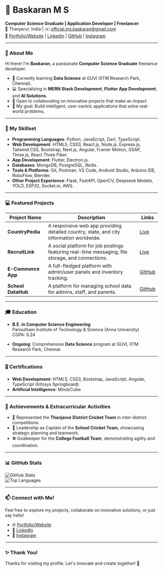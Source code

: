 # 🌟 Baskaran M S  
**Computer Science Graduate | Application Developer | Freelancer**  
📍 Thanjavur, India | ✉️ [official.ms.baskaran@gmail.com](mailto:official.ms.baskaran@gmail.com)  
🔗 [Portfolio/Website](https://baskaranms.vercel.app/) | [LinkedIn](https://www.linkedin.com/in/baskaran-m-s-1b6196256/) | [GitHub](https://github.com/BaskaranMS) | [Instagram](https://instagram.com)

---

### 👋 About Me  
Hi there! I'm **Baskaran**, a passionate **Computer Science Graduate** freelance developer.  

- 🌱 Currently learning **Data Science** at GUVI (IITM Research Park, Chennai).  
- 💻 Specializing in **MERN Stack Development**, **Flutter App Development**, and **AI Solutions**.  
- 🤝 Open to collaborating on innovative projects that make an impact.  
- 🎯 My goal: Build intelligent, user-centric applications that solve real-world problems.  

---

### 🚀 My Skillset  
- **Programming Languages**: Python, JavaScript, Dart, TypeScript.
- **Web Development**: HTML5, CSS3, React.js, Node.js, Express.js, Tailwind CSS, Bootstrap, Next.js, Angular, Framer Motion, GSAP, Three.js, React Three Fiber.
- **App Development**: Flutter, Electron.js.
- **Databases**: MongoDB, PostgreSQL, Redis.
- **Tools & Platforms**: Git, Postman, VS Code, Android Studio, Arduino IDE, RoboFlow, Blender.
- **Other Project Experience**: Flask, FastAPI, OpenCV, Deepseek Models, YOLO, ESP32, Socket.io, AWS.

---

### 💻 Featured Projects  

| Project Name       | Description                                                                                     | Links                                                                                   |
|--------------------|-------------------------------------------------------------------------------------------------|-----------------------------------------------------------------------------------------|
| **CountryPedia**   | A responsive web app providing detailed country, state, and city information worldwide.          | [Live](https://country-pedia-msb.vercel.app/) | [GitHub](https://github.com/BaskaranMS/CountryPedia)          |
| **RecruitLink**    | A social platform for job postings featuring real-time messaging, file storage, and connections. | [Live](https://recruitlink.vercel.app/) | [Frontend Repo](https://github.com/BaskaranMS/RECRUITLINK_SOCIAL_MEDIA_FRONTEND) |
| **E-Commerce App** | A full-fledged platform with admin/user panels and inventory tracking.                          | [GitHub](https://github.com/BaskaranMS/online_store_project)                            |
| **School DataHub** | A platform for managing school data for admins, staff, and parents.                             | [GitHub](https://github.com/BaskaranMS/datahub_project)                                 |

---

### 🎓 Education  
- **B.E. in Computer Science Engineering**  
  Parisutham Institute of Technology & Science (Anna University)  
  CGPA: 6.24  

- **Ongoing**: Comprehensive **Data Science** program at GUVI, IITM Research Park, Chennai  

---

### 🎖 Certifications  
- **Web Development**: HTML5, CSS3, Bootstrap, JavaScript, Angular, TypeScript (Infosys Springboard)  
- **Artificial Intelligence**: MindzCube  

---

### 🏅 Achievements & Extracurricular Activities  
- 🏏 Represented the **Thanjavur District Cricket Team** in inter-district competitions.  
- 🤝 Leadership as Captain of the **School Cricket Team**, showcasing strategic planning and teamwork.  
- ⚽ Goalkeeper for the **College Football Team**, demonstrating agility and coordination.  

---

### 📊 GitHub Stats  
![GitHub Stats](https://github-readme-stats.vercel.app/api?username=BaskaranMS&show_icons=true&theme=radical)  
![Top Languages](https://github-readme-stats.vercel.app/api/top-langs/?username=BaskaranMS&layout=compact&theme=radical)

---

### 📫 Connect with Me!  
Feel free to explore my projects, collaborate on innovative solutions, or just say hello!  

- 🌐 [Portfolio/Website](https://baskaranms.vercel.app/)  
- 💼 [LinkedIn](https://www.linkedin.com/in/baskaran-m-s-1b6196256/)  
- 📸 [Instagram](https://www.instagram.com/m_s_b_0_0_1/)  

---

### ✨ Thank You!  
Thanks for visiting my profile. Let's innovate and create together! 🚀
